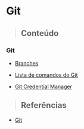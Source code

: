 # Git

> ## **Conteúdo**

### Git

* [Branches](./branches.md)

* [Lista de comandos do Git](./comandos.md)

* [Git Credential Manager](./git-credential-manager.md)

> ## **Referências**

* [Git](./references.md)